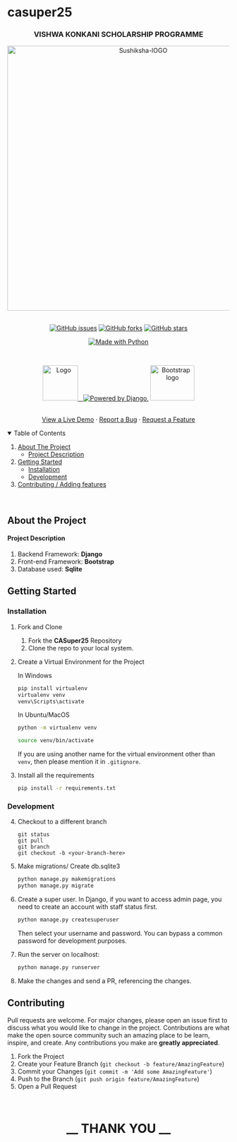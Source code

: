 # casuper25
<h3 align="center">VISHWA KONKANI SCHOLARSHIP PROGRAMME</h3>

<p align="center"> 
 <img src="https://i.ibb.co/MZt9JfH/logoo.png" alt="Sushiksha-lOGO" border="0" width=600/>&nbsp; </a></p>

<!-- Repo detail Stickers -->
<p align="center">                          
    <a href="https://github.com/18praneeth/casuper25/issues"><img alt="GitHub issues" src="https://img.shields.io/github/issues/18praneeth/casuper25?style=for-the-badge"></a>
    <a href="https://github.com/18praneeth/casuper25/network"><img alt="GitHub forks" src="https://img.shields.io/github/forks/18praneeth/casuper25?style=for-the-badge"></a>
    <a href="https://github.com/18praneeth/casuper25/stargazers"><img alt="GitHub stars" src="https://img.shields.io/github/stars/18praneeth/casuper25?style=for-the-badge"></a>
</p>

<p class="text-center mb-3" align="center">
<a href="https://sushiksha.konkanischolarship.com/"><img src="https://forthebadge.com/images/badges/made-with-python.svg" border="0" title="Made with Python" /></a>
</p>
<!-- Logos -->
<br>
<p align="center">
  <a href="https://github.com/18praneeth/kshamata/blob/main/README.md">
    <img src="https://upload.wikimedia.org/wikipedia/commons/thumb/c/c3/Python-logo-notext.svg/768px-Python-logo-notext.svg.png" alt="Logo" width="80" height="80"> &nbsp;
    <a href="http://www.djangoproject.com/"><img src="https://www.djangoproject.com/m/img/badges/djangopowered126x54.gif" border="0" alt="Powered by Django." title="Powered by Django." /></a>  
    <img src="https://getbootstrap.com/docs/5.0/assets/brand/bootstrap-logo-shadow.png" alt="Bootstrap logo" width="100" height="80">  
  </a>
<br>

<!-- Heads -->
  <p align="center">
    <br />
    <a href="https://casuper25.konkanischolarship.com/"target="_blank" rel="noopener noreferrer">View a Live Demo</a>
    · 
    <a href="https://github.com/18praneeth/casuper25/issues/new">Report a Bug</a>
    ·
    <a href="https://github.com/18praneeth/casuper25/issues/new">Request a Feature</a>
  </p>

<!-- TABLE OF CONTENTS -->
<details open="open">
  <summary>Table of Contents</summary>
  <ol>
    <li>
      <a href="#about-the-project">About The Project</a>
      <ul>
        <li><a href="#project-description">Project Description</a></li>
      </ul>
    </li>
    <li>
      <a href="#getting-started">Getting Started</a>
      <ul>
        <li><a href="#installation">Installation</a></li>
        <li><a href="#development">Development</a></li>
      </ul>
    </li>
    <li><a href="#contributing">Contributing / Adding features</a></li>
  </ol>
</details>

<br />

<!-- About Project -->

## About the Project

#### Project Description

1. Backend Framework: **Django**
2. Front-end Framework: **Bootstrap**
3. Database used: **Sqlite**

<!-- Getting started -->

## Getting Started

### Installation 

1. Fork and Clone
    <ol>
    <li>Fork the <b>CASuper25</b> Repository</li>
    <li>Clone the repo to your local system.</li>
    </ol>

2. Create a Virtual Environment for the Project

    In Windows
    ```bash
    pip install virtualenv
    virtualenv venv
    venv\Scripts\activate
    ```

    In Ubuntu/MacOS
    ```bash
    python -m virtualenv venv

    source venv/bin/activate
    ```
   
   If you are using another name for the virtual environment other than `venv`, then please mention it in `.gitignore`.

3. Install all the requirements

    ```bash
    pip install -r requirements.txt
    ```
### Development

4. Checkout to a different branch
     ```git
    git status
    git pull
    git branch
    git checkout -b <your-branch-here>
   
   ```
5. Make migrations/ Create db.sqlite3

    ```bash
    python manage.py makemigrations
    python manage.py migrate
    ```

6. Create a super user.
    In Django, if you want to access admin page, you need to create an account with staff status first.
    ```djangotemplate
    python manage.py createsuperuser
    ```
   Then select your username and password. You can bypass a common password for development purposes.
   
7. Run the server on localhost:
    ```bash
    python manage.py runserver
    ```

8. Make the changes and send a PR, referencing the changes.
   

## Contributing
   Pull requests are welcome. For major changes, please open an issue first to discuss what you would like to change in the project.
   Contributions are what make the open source community such an amazing place to be learn, inspire, and create. Any contributions you make are **greatly appreciated**.

1. Fork the Project
2. Create your Feature Branch (`git checkout -b feature/AmazingFeature`)
3. Commit your Changes (`git commit -m 'Add some AmazingFeature'`)
4. Push to the Branch (`git push origin feature/AmazingFeature`)
5. Open a Pull Request

<br>

<h1 align="center">__ THANK YOU __</h1>
